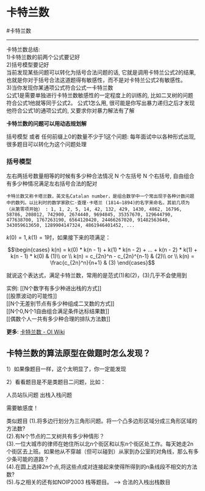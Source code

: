 # 卡特兰数


#卡特兰数 

---
卡特兰数总结:  
1)卡特兰数的前两个公式要记好  
2)括号模型要记好   
   当前发现某些问题可以转化为括号合法问题的话, 它就是调用卡特兰公式2的结果,
   也就是你对于括号合法这道题得有敏感性，而不是对卡特兰公式2有敏感性。  
3)当你发现你某通项公式符合公式一卡特兰数   
   公式1是需要单独进行卡特兰数敏感性的一定程度上的训练的, 比如二叉树的问题
   符合公式1他就等同于公式2。
   公式1怎么用, 很可能是你写出暴力递归之后才发现他符合公式1的通项公式的, 又要求你对暴力解法有了解

**卡特兰数的问题可以用动态规划解**

括号模型 或者 任何前缀上0的数量不少于1这个问题:
每年面试中以各种形式出现, 很多题目可以转化为这个问题处理



### 括号模型
左右两括号数量相等的时候有多少种合法情况
N 个左括号 N 个右括号, 自由组合有多少种情况满足左右括号合法的配对

```text
卡特兰数又称卡塔兰数，英文名Catalan number，是组合数学中一个常出现于各种计数问题中的数列。以比利时的数学家欧仁·查理·卡塔兰 (1814–1894)的名字来命名，其前几项为（从第零项开始） : 1, 1, 2, 5, 14, 42, 132, 429, 1430, 4862, 16796, 58786, 208012, 742900, 2674440, 9694845, 35357670, 129644790, 477638700, 1767263190, 6564120420, 24466267020, 91482563640, 343059613650, 1289904147324, 4861946401452, ...
```

$k(0) = 1, k(1) = 1$时，如果接下来的项满足：  

$$\begin{cases}
k(n) = k(0) * k(n - 1) + k(1) * k(n - 2) + ... + k(n - 2) * k(1) + k(n - 1) * k(0) & (1)\\ 
or \\
k(n) = c_{2n}^n - c_{2n}^{n-1}  & (2)\\
or \\
k(n) = \frac{c_{2n}^n}{n+1} & (3)
\end{cases}$$

就说这个表达式，满足卡特兰数，常用的是范式(1)和(2)，(3)几乎不会使用到  

实例:
[[N个数字有多少种进出栈的方式]]  
[[股票波动的可能性]]  
[[N个无差别节点有多少种组成二叉数的方式]]    
[[N个0,N个1自由组合满足条件达标结果数]]   
[[偶数个人一共有多少种合理的排队方法数]]

**更多**: [卡特兰数 - OI Wiki](https://oi.wiki/math/combinatorics/catalan/)

## 卡特兰数的算法原型在做题时怎么发现？

1）如果像题目一样，这个太明显了，你一定能发现

2）看看题目是不是类题目二问题，比如：

人员站队问题
出栈入栈问题

需要敏感度！


类似题目
(1).将多边行划分为三角形问题。将一个凸多边形区域分成三角形区域的方法数?  
(2).有N个节点的二叉树共有多少种情形？  
(3).一位大城市的律师在她住所以北n个街区和以东n个街区处工作。每天她走2n个街区去上班。如果他从不穿越（但可以碰到）从家到办公室的对角线，那么有多少条可能的道路？  
(4).在圆上选择2n个点,将这些点成对连接起来使得所得到的n条线段不相交的方法数?  
(5).与之相关的还有如NOIP2003 栈等题目。  --> 合法的入栈出栈数目


